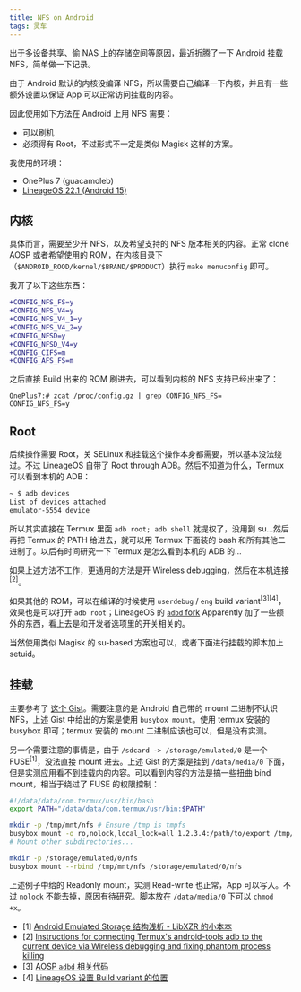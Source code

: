 ```yaml
---
title: NFS on Android
tags: 灵车
---
```


出于多设备共享、偷 NAS 上的存储空间等原因，最近折腾了一下 Android 挂载 NFS，简单做一下记录。

由于 Android 默认的内核没编译 NFS，所以需要自己编译一下内核，并且有一些额外设置以保证 App 可以正常访问挂载的内容。

因此使用如下方法在 Android 上用 NFS 需要：
- 可以刷机
- 必须得有 Root，不过形式不一定是类似 Magisk 这样的方案。

我使用的环境：
- OnePlus 7 (guacamoleb)
- [LineageOS 22.1 (Android 15)](https://wiki.lineageos.org/devices/guacamoleb/build/)

## 内核

具体而言，需要至少开 NFS，以及希望支持的 NFS 版本相关的内容。正常 clone AOSP 或者希望使用的 ROM，在内核目录下（`$ANDROID_ROOD/kernel/$BRAND/$PRODUCT`）执行 `make menuconfig` 即可。

我开了以下这些东西：

```diff
+CONFIG_NFS_FS=y
+CONFIG_NFS_V4=y
+CONFIG_NFS_V4_1=y
+CONFIG_NFS_V4_2=y
+CONFIG_NFSD=y
+CONFIG_NFSD_V4=y
+CONFIG_CIFS=m
+CONFIG_AFS_FS=m
```

之后直接 Build 出来的 ROM 刷进去，可以看到内核的 NFS 支持已经出来了：

```shell
OnePlus7:# zcat /proc/config.gz | grep CONFIG_NFS_FS=
CONFIG_NFS_FS=y
```

## Root

后续操作需要 Root，关 SELinux 和挂载这个操作本身都需要，所以基本没法绕过。不过 LineageOS 自带了 Root through ADB。然后不知道为什么，Termux 可以看到本机的 ADB：

```bash
~ $ adb devices
List of devices attached
emulator-5554 device
```

所以其实直接在 Termux 里面 `adb root; adb shell` 就提权了，没用到 su...然后再把 Termux 的 PATH 给进去，就可以用 Termux 下面装的 bash 和所有其他二进制了。以后有时间研究一下 Termux 是怎么看到本机的 ADB 的...

如果上述方法不工作，更通用的方法是开 Wireless debugging，然后在本机连接<sup>[2]</sup>。

如果其他的 ROM，可以在编译的时候使用 `userdebug` / `eng` build variant<sup>[3][4]</sup>，效果也是可以打开 `adb root`；LineageOS 的 [`adbd` fork](https://github.com/LineageOS/android_packages_modules_adb/) Apparently 加了一些额外的东西，看上去是和开发者选项里的开关相关的。

当然使用类似 Magisk 的 su-based 方案也可以，或者下面进行挂载的脚本加上 setuid。

## 挂载

主要参考了 [这个 Gist](https://gist.github.com/aldur/4a3f90a111b71662f056)。需要注意的是 Android 自己带的 mount 二进制不认识 NFS，上述 Gist 中给出的方案是使用 `busybox mount`。使用 termux 安装的 busybox 即可；termux 安装的 mount 二进制应该也可以，但是没有实测。

另一个需要注意的事情是，由于 `/sdcard -> /storage/emulated/0` 是一个 FUSE<sup>[1]</sup>，没法直接 mount 进去。上述 Gist 的方案是挂到 `/data/media/0` 下面，但是实测应用看不到挂载内的内容。可以看到内容的方法是搞一些扭曲 bind mount，相当于绕过了 FUSE 的权限控制：

```bash
#!/data/data/com.termux/usr/bin/bash
export PATH="/data/data/com.termux/usr/bin:$PATH"

mkdir -p /tmp/mnt/nfs # Ensure /tmp is tmpfs
busybox mount -o ro,nolock,local_lock=all 1.2.3.4:/path/to/export /tmp/mnt/nfs
# Mount other subdirectories...

mkdir -p /storage/emulated/0/nfs
busybox mount --rbind /tmp/mnt/nfs /storage/emulated/0/nfs
```

上述例子中给的 Readonly mount，实测 Read-write 也正常，App 可以写入。不过 `nolock` 不能去掉，原因有待研究。脚本放在 `/data/media/0` 下可以 `chmod +x`。

- [1] [Android Emulated Storage 结构浅析 - LibXZR 的小本本](https://blog.xzr.moe/archives/191/)
- [2] [Instructions for connecting Termux's android-tools adb to the current device via Wireless debugging and fixing phantom process killing](https://gist.github.com/kairusds/1d4e32d3cf0d6ca44dc126c1a383a48d)
- [3] [AOSP `adbd` 相关代码](https://android.googlesource.com/platform//packages/modules/adb/+/1cf2f017d312f73b3dc53bda85ef2610e35a80e9/daemon/main.cpp#87)
- [4] [LineageOS 设置 Build variant 的位置](https://github.com/LineageOS/android_vendor_lineage/blob/fac22bf2792973a7bb85b37744ae4cb851174e24/build/envsetup.sh#L53)
